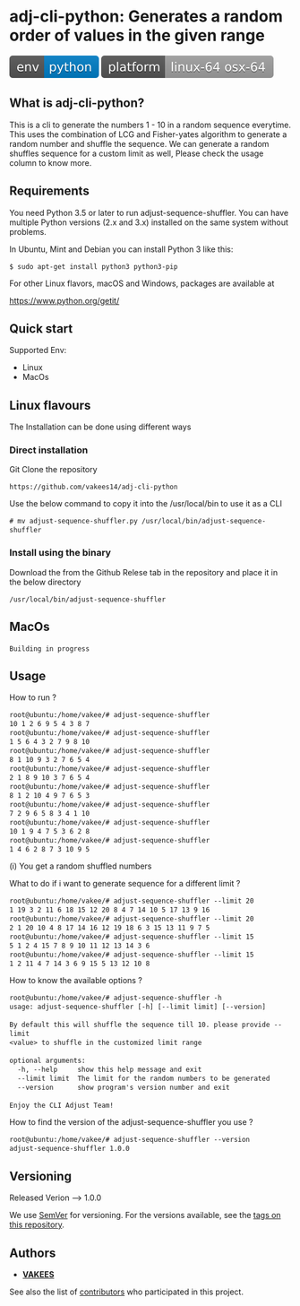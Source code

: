 adj-cli-python: Generates a random order of values in the given range
=======================================

![env](/badges/env.svg)
![platform](/badges/platform.svg)

What is adj-cli-python?
-------------
This is a cli to generate the numbers 1 - 10 in a random sequence everytime.
This uses the combination of LCG and Fisher-yates algorithm to generate a random number and shuffle the sequence.
We can generate a random shuffles sequence for a custom limit as well, Please check the usage column
to know more.


Requirements
------------

You need Python 3.5 or later to run adjust-sequence-shuffler.  You can have multiple Python
versions (2.x and 3.x) installed on the same system without problems.

In Ubuntu, Mint and Debian you can install Python 3 like this:

    $ sudo apt-get install python3 python3-pip

For other Linux flavors, macOS and Windows, packages are available at

  https://www.python.org/getit/


Quick start
-----------

Supported Env:

- Linux
- MacOs

## Linux flavours

The Installation can be done using different ways

### Direct installation

Git Clone the repository
```
https://github.com/vakees14/adj-cli-python
```

Use the below command to copy it into the /usr/local/bin to use it as a CLI
```
# mv adjust-sequence-shuffler.py /usr/local/bin/adjust-sequence-shuffler
```

### Install using the binary

Download the from the Github Relese tab in the repository and place it in the below directory

```
/usr/local/bin/adjust-sequence-shuffler
```

## MacOs

```
Building in progress
```

Usage
-----

How to run ?
```
root@ubuntu:/home/vakee/# adjust-sequence-shuffler
10 1 2 6 9 5 4 3 8 7
root@ubuntu:/home/vakee/# adjust-sequence-shuffler
1 5 6 4 3 2 7 9 8 10
root@ubuntu:/home/vakee/# adjust-sequence-shuffler
8 1 10 9 3 2 7 6 5 4
root@ubuntu:/home/vakee/# adjust-sequence-shuffler
2 1 8 9 10 3 7 6 5 4
root@ubuntu:/home/vakee/# adjust-sequence-shuffler
8 1 2 10 4 9 7 6 5 3
root@ubuntu:/home/vakee/# adjust-sequence-shuffler
7 2 9 6 5 8 3 4 1 10
root@ubuntu:/home/vakee/# adjust-sequence-shuffler
10 1 9 4 7 5 3 6 2 8
root@ubuntu:/home/vakee/# adjust-sequence-shuffler
1 4 6 2 8 7 3 10 9 5

```
(i) You get a random shuffled numbers

What to do if i want to generate sequence for a different limit ?
```
root@ubuntu:/home/vakee/# adjust-sequence-shuffler --limit 20
1 19 3 2 11 6 18 15 12 20 8 4 7 14 10 5 17 13 9 16
root@ubuntu:/home/vakee/# adjust-sequence-shuffler --limit 20
2 1 20 10 4 8 17 14 16 12 19 18 6 3 15 13 11 9 7 5
root@ubuntu:/home/vakee/# adjust-sequence-shuffler --limit 15
5 1 2 4 15 7 8 9 10 11 12 13 14 3 6
root@ubuntu:/home/vakee/# adjust-sequence-shuffler --limit 15
1 2 11 4 7 14 3 6 9 15 5 13 12 10 8
```

How to know the available options ?
```
root@ubuntu:/home/vakee/# adjust-sequence-shuffler -h
usage: adjust-sequence-shuffler [-h] [--limit limit] [--version]

By default this will shuffle the sequence till 10. please provide --limit
<value> to shuffle in the customized limit range

optional arguments:
  -h, --help     show this help message and exit
  --limit limit  The limit for the random numbers to be generated
  --version      show program's version number and exit

Enjoy the CLI Adjust Team!
```

How to find the version of the adjust-sequence-shuffler you use ?
```
root@ubuntu:/home/vakee/# adjust-sequence-shuffler --version
adjust-sequence-shuffler 1.0.0
```



## Versioning

Released Verion --> 1.0.0

We use [SemVer](http://semver.org/) for versioning. For the versions available, see the [tags on this repository](https://github.com/your/project/tags). 

## Authors

* [**VAKEES**](https://github.com/vakees14)

See also the list of [contributors](https://github.com/vakees14/adj-cli-python/graphs/contributors) who participated in this project.

